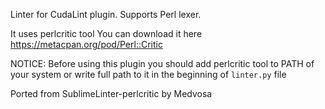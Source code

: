 Linter for CudaLint plugin.
Supports Perl lexer.

It uses perlcritic tool
You can download it here https://metacpan.org/pod/Perl::Critic

NOTICE:
Before using this plugin you should add perlcritic tool to PATH of your system or write full path to it in the beginning of `linter.py` file

Ported from SublimeLinter-perlcritic by Medvosa
